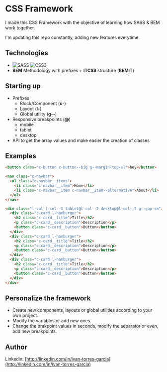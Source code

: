 # CSS Framework

I made this CSS Framework with the objective of learning how SASS & BEM work together.

I'm updating this repo constantly, adding new features everytime.

## Technologies

- ![SASS](https://img.shields.io/badge/SASS-hotpink.svg?style=for-the-badge&logo=SASS&logoColor=white) ![CSS3](https://img.shields.io/badge/css3-%231572B6.svg?style=for-the-badge&logo=css3&logoColor=white)
- **BEM** Methodology with prefixes + **ITCSS** structure (**BEMIT**)

## Starting up

- Prefixes
  - Block/Component (**c-**)
  - Layout (**l-**)
  - Global utility (**g--**)
- Responsive breakpoints (**@**)
  - mobile
  - tablet
  - desktop
- API to get the array values and make easier the creation of classes

## Examples

```html
<button class="c-button c-button--big g--margin-top-xl">hey</button>
```

```html
<nav class="c-navbar">
  <ul class="c-navbar__items">
    <li class="c-navbar__item">Home</li>
    <li class="c-navbar__item c-navbar__item--alternative">About</li>
  </ul>
</nav>
```

```html
<div class="l-col l-col--1 tablet@l-col--2 desktop@l-col--3 g--gap-sm">
  <div class="c-card l-hamburger">
    <h2 class="c-card__title">Title</h2>
    <p class="c-card__description">Description</p>
    <button class="c-card__button">Button</button>
  </div>
  <div class="c-card l-hamburger">
    <h2 class="c-card__title">Title</h2>
    <p class="c-card__description">Description</p>
    <button class="c-card__button">Button</button>
  </div>
  <div class="c-card l-hamburger">
    <h2 class="c-card__title">Title</h2>
    <p class="c-card__description">Description</p>
    <button class="c-card__button">Button</button>
  </div>
</div>
```

## Personalize the framework

- Create new components, layouts or global utilities according to your own project. 
- Modify the variables or add new ones.
- Change the brakpoint values in seconds, modify the separator or even, add new breakpoints.

## Author

Linkedin: [http://linkedin.com/in/ivan-torres-garcia](http://linkedin.com/in/ivan-torres-garcia)

